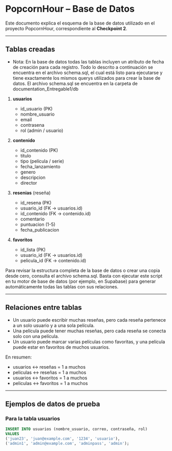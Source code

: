 # PopcornHour – Base de Datos

Este documento explica el esquema de la base de datos utilizado en el proyecto PopcornHour, correspondiente al **Checkpoint 2**.

---

## Tablas creadas
 - Nota: En la base de datos todas las tablas incluyen un atributo de fecha de creación para cada registro. Todo lo descrito a continuación se encuentra en el archivo schema.sql, el cual está listo para ejecutarse y tiene exactamente los mismos querys utilizados para crear la base de datos.
El archivo schema.sql se encuentra en la carpeta de documentation_Entregable1/db


1. **usuarios**  
   - id_usuario (PK)  
   - nombre_usuario  
   - email  
   - contrasena  
   - rol (admin / usuario)

2. **contenido**  
   - id_contenido (PK)  
   - titulo  
   - tipo (película / serie) 
   - fecha_lanzamiento  
   - genero  
   - descripcion   
   - director 

3. **resenias** (reseña)  
   - id_resena (PK)  
   - usuario_id (FK → usuarios.id)  
   - id_contenido (FK → contenido.id)  
   - comentario
   - puntuacion (1-5)    
   - fecha_publicacion

4. **favoritos**  
   - id_lista (PK)  
   - usuario_id (FK → usuarios.id)  
   - pelicula_id (FK → contenido.id)

Para revisar la estructura completa de la base de datos o crear una copia desde cero, consulta el archivo schema.sql.
Basta con ejecutar este script en tu motor de base de datos (por ejemplo, en Supabase) para generar automáticamente todas las tablas con sus relaciones.

---

## Relaciones entre tablas

- Un usuario puede escribir muchas reseñas, pero cada reseña pertenece a un solo usuario y a una sola película.  
- Una película puede tener muchas reseñas, pero cada reseña se conecta solo con una película.  
- Un usuario puede marcar varias películas como favoritas, y una película puede estar en favoritos de muchos usuarios.  

En resumen:  
- usuarios ↔ reseñas = 1 a muchos  
- peliculas ↔ reseñas = 1 a muchos  
- usuarios ↔ favoritos = 1 a muchos  
- peliculas ↔ favoritos = 1 a muchos  

---

## Ejemplos de datos de prueba

### Para la tabla usuarios
```sql
INSERT INTO usuarios (nombre_usuario, correo, contraseña, rol)
VALUES 
('juan23', 'juan@example.com', '1234', 'usuario'),
('admin1', 'admin@example.com', 'adminpass', 'admin');
